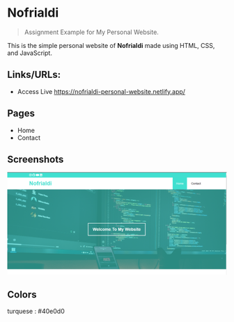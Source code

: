 # Nofrialdi

> Assignment Example for My Personal Website.

This is the simple personal website of **Nofrialdi** made using HTML, CSS, and JavaScript.

## Links/URLs:

- Access Live <https://nofrialdi-personal-website.netlify.app/>

## Pages

- Home
- Contact

## Screenshots

![Home](assets/home.png)

## Colors

turquese : #40e0d0
